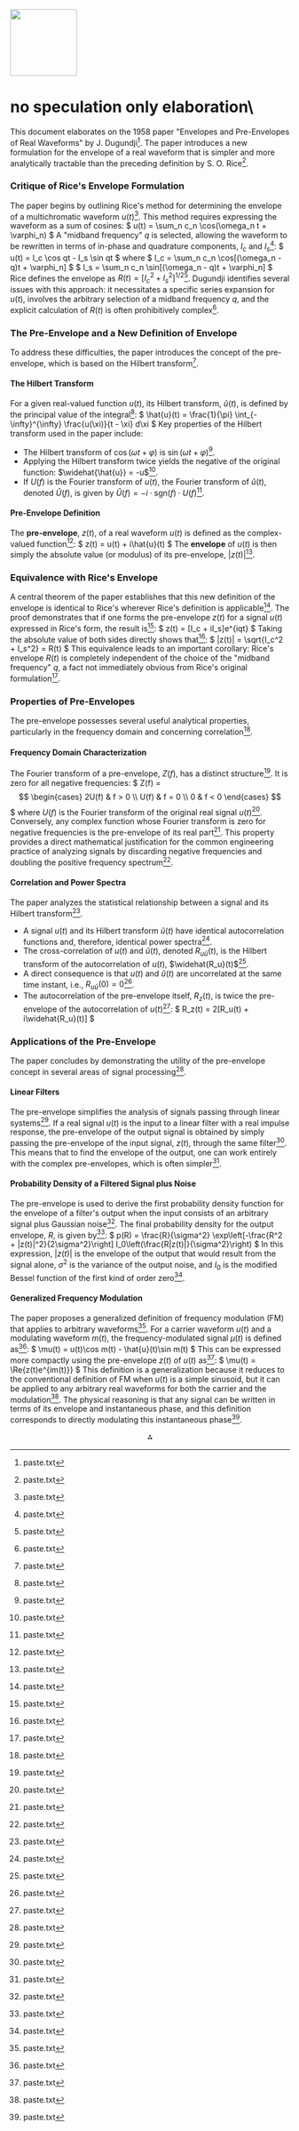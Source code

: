 <img src="https://r2cdn.perplexity.ai/pplx-full-logo-primary-dark%402x.png" class="logo" width="120"/>

# no speculation only elaboration\

This document elaborates on the 1958 paper "Envelopes and Pre-Envelopes of Real Waveforms" by J. Dugundji[^1]. The paper introduces a new formulation for the envelope of a real waveform that is simpler and more analytically tractable than the preceding definition by S. O. Rice[^1].

### Critique of Rice's Envelope Formulation

The paper begins by outlining Rice's method for determining the envelope of a multichromatic waveform $u(t)$[^1]. This method requires expressing the waveform as a sum of cosines:
\$ u(t) = \sum_n c_n \cos(\omega_n t + \varphi_n) \$
A "midband frequency" $q$ is selected, allowing the waveform to be rewritten in terms of in-phase and quadrature components, $I_c$ and $I_s$[^1]:
\$ u(t) = I_c \cos qt - I_s \sin qt \$
where
\$ I_c = \sum_n c_n \cos[(\omega_n - q)t + \varphi_n] \$
\$ I_s = \sum_n c_n \sin[(\omega_n - q)t + \varphi_n] \$
Rice defines the envelope as $R(t) = [I_c^2 + I_s^2]^{1/2}$[^1]. Dugundji identifies several issues with this approach: it necessitates a specific series expansion for $u(t)$, involves the arbitrary selection of a midband frequency $q$, and the explicit calculation of $R(t)$ is often prohibitively complex[^1].

### The Pre-Envelope and a New Definition of Envelope

To address these difficulties, the paper introduces the concept of the pre-envelope, which is based on the Hilbert transform[^1].

#### The Hilbert Transform

For a given real-valued function $u(t)$, its Hilbert transform, $\hat{u}(t)$, is defined by the principal value of the integral[^1]:
\$ \hat{u}(t) = \frac{1}{\pi} \int_{-\infty}^{\infty} \frac{u(\xi)}{t - \xi} d\xi \$
Key properties of the Hilbert transform used in the paper include:

* The Hilbert transform of $\cos(\omega t + \varphi)$ is $\sin(\omega t + \varphi)$[^1].
* Applying the Hilbert transform twice yields the negative of the original function: $\widehat{\hat{u}} = -u$[^1].
* If $U(f)$ is the Fourier transform of $u(t)$, the Fourier transform of $\hat{u}(t)$, denoted $\hat{U}(f)$, is given by $\hat{U}(f) = -i \cdot \text{sgn}(f) \cdot U(f)$[^1].


#### Pre-Envelope Definition

The **pre-envelope**, $z(t)$, of a real waveform $u(t)$ is defined as the complex-valued function[^1]:
\$ z(t) = u(t) + i\hat{u}(t) \$
The **envelope** of $u(t)$ is then simply the absolute value (or modulus) of its pre-envelope, $|z(t)|$[^1].

### Equivalence with Rice's Envelope

A central theorem of the paper establishes that this new definition of the envelope is identical to Rice's wherever Rice's definition is applicable[^1]. The proof demonstrates that if one forms the pre-envelope $z(t)$ for a signal $u(t)$ expressed in Rice's form, the result is[^1]:
\$ z(t) = [I_c + iI_s]e^{iqt} \$
Taking the absolute value of both sides directly shows that[^1]:
\$ |z(t)| = \sqrt{I_c^2 + I_s^2} = R(t) \$
This equivalence leads to an important corollary: Rice's envelope $R(t)$ is completely independent of the choice of the "midband frequency" $q$, a fact not immediately obvious from Rice's original formulation[^1].

### Properties of Pre-Envelopes

The pre-envelope possesses several useful analytical properties, particularly in the frequency domain and concerning correlation[^1].

#### Frequency Domain Characterization

The Fourier transform of a pre-envelope, $Z(f)$, has a distinct structure[^1]. It is zero for all negative frequencies:
\$ Z(f) = $$
\begin{cases} 2U(f) & f > 0 \\ U(f) & f = 0 \\ 0 & f < 0 \end{cases}
$$ \$
where $U(f)$ is the Fourier transform of the original real signal $u(t)$[^1]. Conversely, any complex function whose Fourier transform is zero for negative frequencies is the pre-envelope of its real part[^1]. This property provides a direct mathematical justification for the common engineering practice of analyzing signals by discarding negative frequencies and doubling the positive frequency spectrum[^1].

#### Correlation and Power Spectra

The paper analyzes the statistical relationship between a signal and its Hilbert transform[^1].

* A signal $u(t)$ and its Hilbert transform $\hat{u}(t)$ have identical autocorrelation functions and, therefore, identical power spectra[^1].
* The cross-correlation of $u(t)$ and $\hat{u}(t)$, denoted $R_{u\hat{u}}(t)$, is the Hilbert transform of the autocorrelation of $u(t)$, $\widehat{R_u}(t)$[^1].
* A direct consequence is that $u(t)$ and $\hat{u}(t)$ are uncorrelated at the same time instant, i.e., $R_{u\hat{u}}(0)=0$[^1].
* The autocorrelation of the pre-envelope itself, $R_z(t)$, is twice the pre-envelope of the autocorrelation of $u(t)$[^1]:
\$ R_z(t) = 2[R_u(t) + i\widehat{R_u}(t)] \$


### Applications of the Pre-Envelope

The paper concludes by demonstrating the utility of the pre-envelope concept in several areas of signal processing[^1].

#### Linear Filters

The pre-envelope simplifies the analysis of signals passing through linear systems[^1]. If a real signal $u(t)$ is the input to a linear filter with a real impulse response, the pre-envelope of the output signal is obtained by simply passing the pre-envelope of the input signal, $z(t)$, through the same filter[^1]. This means that to find the envelope of the output, one can work entirely with the complex pre-envelopes, which is often simpler[^1].

#### Probability Density of a Filtered Signal plus Noise

The pre-envelope is used to derive the first probability density function for the envelope of a filter's output when the input consists of an arbitrary signal plus Gaussian noise[^1]. The final probability density for the output envelope, $R$, is given by[^1]:
\$ p(R) = \frac{R}{\sigma^2} \exp\left[-\frac{R^2 + |z(t)|^2}{2\sigma^2}\right] I_0\left(\frac{R|z(t)|}{\sigma^2}\right) \$
In this expression, $|z(t)|$ is the envelope of the output that would result from the signal alone, $\sigma^2$ is the variance of the output noise, and $I_0$ is the modified Bessel function of the first kind of order zero[^1].

#### Generalized Frequency Modulation

The paper proposes a generalized definition of frequency modulation (FM) that applies to arbitrary waveforms[^1]. For a carrier waveform $u(t)$ and a modulating waveform $m(t)$, the frequency-modulated signal $\mu(t)$ is defined as[^1]:
\$ \mu(t) = u(t)\cos m(t) - \hat{u}(t)\sin m(t) \$
This can be expressed more compactly using the pre-envelope $z(t)$ of $u(t)$ as[^1]:
\$ \mu(t) = \Re\{z(t)e^{im(t)}\} \$
This definition is a generalization because it reduces to the conventional definition of FM when $u(t)$ is a simple sinusoid, but it can be applied to any arbitrary real waveforms for both the carrier and the modulation[^1]. The physical reasoning is that any signal can be written in terms of its envelope and instantaneous phase, and this definition corresponds to directly modulating this instantaneous phase[^1].

<div style="text-align: center">⁂</div>

[^1]: paste.txt

